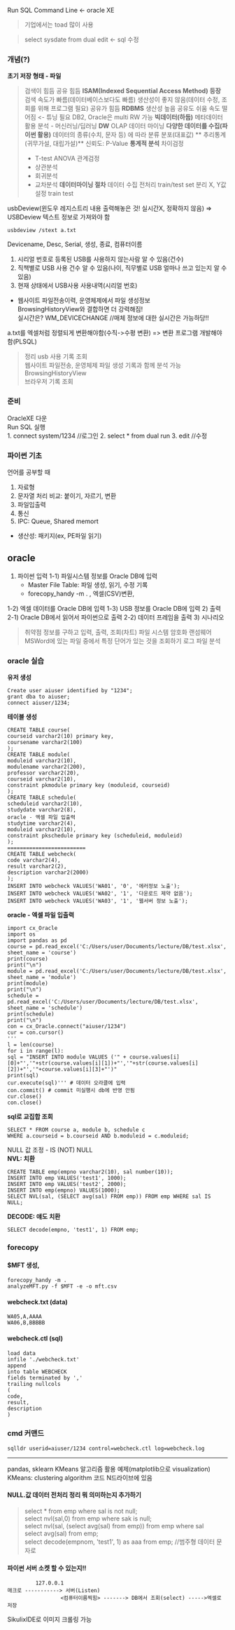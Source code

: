 Run SQL Command Line <- oracle XE
> 기업에서는 toad 많이 사용

> select sysdate from dual
> edit <- sql 수정
### 개념(?)
**초기 저장 형태 - 파일**
> 검색이 힘듬
> 공유 힘듬
**ISAM(Indexed Sequential Access Method) 등장**
> 검색 속도가 빠름(데이터베이스보다도 빠름)
> 생산성이 좋지 않음(데이터 수정, 조회를 위해 프로그램 필요)
> 공유가 힘듬
**RDBMS**
> 생산성 높음
> 공유도 쉬움
> 속도 떨어짐 <- 튜닝 필요
> DB2, Oracle은 multi RW 가능
**빅데이터(하둡)**
> 메타데이터 활용
> 분석 - 머신러닝/딥러닝
**DW**
> OLAP
> 데이터 마이닝
**다양한 데이터를 수집(파이썬 활용)**
> 데이터의 종류(수치, 문자 등) 에 따라 분류
> 분포(대표값)
** 추리통계(귀무가설, 대립가설)**
> 신뢰도: P-Value
**통계적 분석**
>차이검정
>   - T-test
>     ANOVA
> 관계검정
>   - 상관분석
>   - 회귀분석
>   - 교차분석
**데이터마이닝 절차**
> 데이터 수집
> 전처리
> train/test set 분리
> X, Y값 설정
> train
> test

usbDeview(윈도우 레지스트리 내용 출력해놓은 것! 실시간X, 정확하지 않음) => USBDeview 텍스트 정보로 가져와야 함
```
usbdeview /stext a.txt
```
Devicename, Desc, Serial, 생성, 종료, 컴퓨터이름  
1) 시리얼 번호로 등록된 USB를 사용하지 않는사람 알 수 있음(건수)   
2) 직책별로 USB 사용 건수 알 수 있음(나이, 직무별로 USB 얼마나 쓰고 있는지 알 수 있음)  
3) 현재 상태에서 USB사용 사용내역(시리얼 번호)  

* 웹사이트 파일전송이력, 운영체제에서 파일 생성정보  
	BrowsingHistoryView와 결합하면 더 강력해짐!  
	실시간은?  WM_DEVICECHANGE //매체 정보에 대한 실시간은 가능하당!!  

a.txt를 엑셀처럼 정렬되게 변환해야함(수직->수평 변환) => 변환 프로그램 개발해야함(PLSQL)  

> 정리
> usb 사용 기록 조회  
> 웹사이트 파일전송, 운영체제 파일 생성 기록과 함께 분석 가능  
> BrowsingHistoryView  
> 브라우저 기록 조회  



### 준비
OracleXE 다운  
Run SQL 실행  
	1. connect system/1234 //로그인
	2. select * from dual
	   run
	3. edit //수정
  
### 파이썬 기초
언어를 공부할 때
1) 자료형
2) 문자열 처리 비교: 붙이기, 자르기, 변환
3) 파일입출력
4) 통신
5) IPC: Queue, Shared memort
* 생산성: 패키지(ex, PE파일 읽기)

## oracle
1) 파이썬 입력
  1-1) 파일시스템 정보를 Oracle DB에 입력
    - Master File Table: 파일 생성, 읽기, 수정 기록
    - forecopy_handy -m . , 엑셀(CSV)변환, 

  1-2) 엑셀 데이터를 Oracle DB에 입력
  1-3) USB 정보를 Oracle DB에 입력
2) 출력
  2-1) Oracle DB에서 읽어서 파이썬으로 출력
  2-2) 데이터 프레임을 출력
3) 시나리오
  > 취약점 정보를 구하고 입력, 출력, 조회(차트)
  > 파일 시스템 암호화 랜섬웨어
  > MSWord에 있는 파일 중에서 특정 단어가 있는 것을 조회하기
  > 로그 파일 분석
  
### oracle 실습
**유저 생성**
```
Create user aiuser identified by "1234";
grant dba to aiuser;
connect aiuser/1234;
```

**테이블 생성**
```
CREATE TABLE course(
courseid varchar2(10) primary key,
coursename varchar2(100)
);
CREATE TABLE module(
moduleid varchar2(10),
modulename varchar2(200),
professor varchar2(20),
courseid varchar2(10),
constraint pkmodule primary key (moduleid, courseid)
);
CREATE TABLE schedule(
scheduleid varchar2(10),
studydate varchar2(8),
oracle - 엑셀 파일 입출력
studytime varchar2(4),
moduleid varchar2(10),
constraint pkschedule primary key (scheduleid, moduleid)
);
=========================
CREATE TABLE webcheck(
code varchar2(4),
result varchar2(2),
description varchar2(2000)
);
INSERT INTO webcheck VALUES('WA01', '0', '에러정보 노출');
INSERT INTO webcheck VALUES('WA02', '1', '다운로드 제약 없음');
INSERT INTO webcheck VALUES('WA03', '1', '웹서버 정보 노출');
```
**oracle - 엑셀 파일 입출력**
```
import cx_Oracle
import os
import pandas as pd
course = pd.read_excel('C:/Users/user/Documents/lecture/DB/test.xlsx',
sheet_name = 'course')
print(course)
print("\n")
module = pd.read_excel('C:/Users/user/Documents/lecture/DB/test.xlsx',
sheet_name = 'module')
print(module)
print("\n")
schedule = pd.read_excel('C:/Users/user/Documents/lecture/DB/test.xlsx',
sheet_name = 'schedule')
print(schedule)
print("\n")
con = cx_Oracle.connect("aiuser/1234")
cur = con.cursor()
'''
l = len(course)
for i in range(l):
sql = "INSERT INTO module VALUES ('" + course.values[i]
[0]+"','"+str(course.values[i][1])+"','"+str(course.values[i]
[2])+"','"+course.values[i][3]+"')"
print(sql)
cur.execute(sql)''' # 데이터 오라클에 입력
con.commit() # commit 미실행시 db에 반영 안됨
cur.close()
con.close()
```

**sql로 교집합 조회**
```
SELECT * FROM course a, module b, schedule c
WHERE a.courseid = b.courseid AND b.moduleid = c.moduleid;
```
NULL 값 조정 - IS (NOT) NULL  
**NVL: 치환**
```
CREATE TABLE emp(empno varchar2(10), sal number(10));
INSERT INTO emp VALUES('test1', 1000);
INSERT INTO emp VALUES('test2', 2000);
INSERT INTO emp(empno) VALUES(1000);
SELECT NVL(sal, (SELECT avg(sal) FROM emp)) FROM emp WHERE sal IS NULL;
```
**DECODE: 얘도 치환**
```
SELECT decode(empno, 'test1', 1) FROM emp;
```
### forecopy
#### $MFT 생성,
```
forecopy_handy -m .
analyzeMFT.py -f $MFT -e -o mft.csv
```
#### webcheck.txt (data)
```
WA05,A,AAAA
WA06,B,BBBBB
```
#### webcheck.ctl (sql)
```
load data
infile './webcheck.txt'
append
into table WEBCHECK
fields terminated by ','
trailing nullcols
(
code,
result,
description
)
```
### cmd 커맨드
```
sqlldr userid=aiuser/1234 control=webcheck.ctl log=webcheck.log
```
----
pandas, sklearn KMeans 알고리즘 활용 예제(matplotlib으로 visualization)
KMeans: clustering algorithm
코드 N드라이브에 있음



#### NULL.값 데이터 전처리 정리 뭐 의미하는지 추가하기
> select * from emp where sal is not null;  
> select nvl(sal,0) from emp where sak is null;  
> select nvl(sal, (select avg(sal) from emp)) from emp where sal  
> select avg(sal) from emp;  
> select decode(empnom, 'test1', 1) as aaa from emp;  //범주형 데이터 문자로  




#### 파이썬 서버 소켓 할 수 있는지!! 
             127.0.0.1  
    매크로 -----------> 서버(Listen)  
                     <컴퓨터이름찍힘> -------> DB에서 조회(select) ----->엑셀로 저장  
                     
SikulixIDE로 이미지 크롤링 가능  

